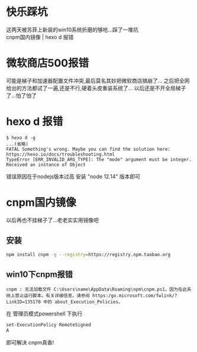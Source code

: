 # 快乐踩坑



这两天被苏菲上新装的win10系统折磨的够呛...踩了一堆坑<br>
cnpm国内镜像 | hexo d 报错
<!--more-->

# 微软商店500报错
可能是梯子和加速器配置文件冲突,最后莫名其妙把微软商店搞崩了...
之后把全网给出的方法都试了一遍,还是不行,硬着头皮重装系统了...
以后还是不开全局梯子了...怕了怕了

# hexo d 报错
```
$ hexo d -g
...(省略)
FATAL Something's wrong. Maybe you can find the solution here: https://hexo.io/docs/troubleshooting.html
TypeError [ERR_INVALID_ARG_TYPE]: The "mode" argument must be integer. Received an instance of Object
```
错误原因在于nodejs版本过高
安装 "node 12.14" 版本即可

# cnpm国内镜像
以后再也不挂梯子了...老老实实用镜像吧
## 安装
```bash
npm install cnpm -g --registry=https://registry.npm.taobao.org
```

## win10下cnpm报错
```
cnpm : 无法加载文件 C:\Users\name\AppData\Roaming\npm\cnpm.ps1，因为在此系统上禁止运行脚本。有关详细信息，请参阅 https:/go.microsoft.com/fwlink/?LinkID=135170 中的 about_Execution_Policies。
```
在 管理员模式powershell 下执行
```bash
set-ExecutionPolicy RemoteSigned
A
```
即可解决
cnpm真香!




